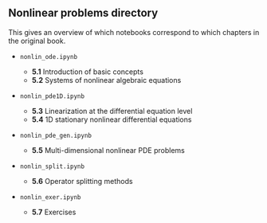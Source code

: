 ## Nonlinear problems directory

This gives an overview of which notebooks correspond to which chapters in the original book.

* `nonlin_ode.ipynb`
  * **5.1** Introduction of basic concepts
  * **5.2** Systems of nonlinear algebraic equations
  
* `nonlin_pde1D.ipynb`
  * **5.3** Linearization at the differential equation level
  * **5.4** 1D stationary nonlinear differential equations
  
* `nonlin_pde_gen.ipynb`
  * **5.5** Multi-dimensional nonlinear PDE problems
  
* `nonlin_split.ipynb`
  * **5.6** Operator splitting methods
  
* `nonlin_exer.ipynb`
  * **5.7** Exercises
